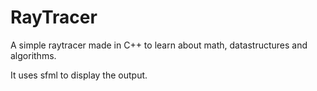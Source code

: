 # RayTracer
A simple raytracer made in C++ to learn about math, datastructures and algorithms.

It uses sfml to display the output.
